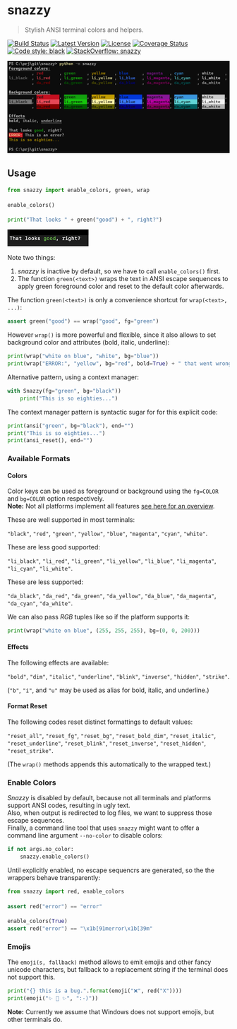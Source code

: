 # snazzy

> Stylish ANSI terminal colors and helpers.

[![Build Status](https://travis-ci.org/mar10/snazzy.svg?branch=master)](https://travis-ci.org/mar10/snazzy)
[![Latest Version](https://img.shields.io/pypi/v/snazzy.svg)](https://pypi.python.org/pypi/snazzy/)
[![License](https://img.shields.io/pypi/l/snazzy.svg)](https://github.com/mar10/snazzy/blob/master/LICENSE)
[![Coverage Status](https://coveralls.io/repos/github/mar10/snazzy/badge.svg?branch=master)](https://coveralls.io/github/mar10/snazzy?branch=master)
[![Code style: black](https://img.shields.io/badge/code%20style-black-000000.svg)](https://github.com/ambv/black)
[![StackOverflow: snazzy](https://img.shields.io/badge/StackOverflow-snazzy-blue.svg)](https://stackoverflow.com/questions/tagged/snazzy)

![demo run](https://github.com/mar10/snazzy/raw/master/tests/snazzy.png)

## Usage

```py
from snazzy import enable_colors, green, wrap

enable_colors()

print("That looks " + green("good") + ", right?")
```

![looks good](https://github.com/mar10/snazzy/raw/master/tests/that_looks_good.png)

Note two things:

1. *snazzy* is inactive by default, so we have to call `enable_colors()` first.
2. The function `green(<text>)` wraps the text in ANSI escape sequences to apply
   green foreground color and reset to the default color afterwards.

The function `green(<text>)` is only a convenience shortcut for `wrap(<text>, ...)`:

```py
assert green("good") == wrap("good", fg="green")
```

However `wrap()` is more powerful and flexible, since it also allows to set background
color and attributes (bold, italic, underline):

```py
print(wrap("white on blue", "white", bg="blue"))
print(wrap("ERROR:", "yellow", bg="red", bold=True) + " that went wrong.")
```

Alternative pattern, using a context manager:

```py
with Snazzy(fg="green", bg="black"))
    print("This is so eighties...")
```

The context manager pattern is syntactic sugar for for this explicit code:

```py
print(ansi("green", bg="black"), end="")
print("This is so eighties...")
print(ansi_reset(), end="")
```

### Available Formats

#### Colors

Color keys can be used as foreground or background using the `fg=COLOR` and
`bg=COLOR` option respectively.<br>
**Note:** Not all platforms implement all features
[see here for an overview](https://en.wikipedia.org/wiki/ANSI_escape_code#Colors).

These are well supported in most terminals:

`"black"`, `"red"`, `"green"`, `"yellow"`, `"blue"`, `"magenta"`, `"cyan"`, `"white"`.

These are less good supported:

`"li_black"`, `"li_red"`, `"li_green"`, `"li_yellow"`, `"li_blue"`, `"li_magenta"`,
`"li_cyan"`, `"li_white"`.

These are less supported:

`"da_black"`, `"da_red"`, `"da_green"`, `"da_yellow"`, `"da_blue"`, `"da_magenta"`,
`"da_cyan"`, `"da_white"`.

We can also pass *RGB* tuples like so if the platform supports it:
```py
print(wrap("white on blue", (255, 255, 255), bg=(0, 0, 200)))
```

#### Effects

The following effects are available:

`"bold"`, `"dim"`, `"italic"`, `"underline"`, `"blink"`, `"inverse"`, `"hidden"`,
`"strike"`.

(`"b"`, `"i"`, and `"u"` may be used as alias for bold, italic, and underline.)

#### Format Reset

The following codes reset distinct formattings to default values:

`"reset_all"`, `"reset_fg"`, `"reset_bg"`, `"reset_bold_dim"`, `"reset_italic"`,
`"reset_underline"`, `"reset_blink"`, `"reset_inverse"`, `"reset_hidden"`,
`"reset_strike"`.

(The `wrap()` methods appends this automatically to the wrapped text.)

### Enable Colors

*Snazzy* is disabled by default, because not all terminals and platforms support
ANSI codes, resulting in ugly text.<br>
Also, when output is redirected to log files, we want to suppress those escape
sequences.<br>
Finally, a command line tool that uses `snazzy` might want to offer a
command line argument `--no-color` to disable colors:

```py
if not args.no_color:
    snazzy.enable_colors()
```

Until explicitly enabled, no escape sequencrs are generated, so the the wrappers
behave transparently:

```py
from snazzy import red, enable_colors

assert red("error") == "error"

enable_colors(True)
assert red("error") == "\x1b[91merror\x1b[39m"
```

### Emojis

The `emoji(s, fallback)` method allows to emit emojis and other fancy unicode
characters, but fallback to a replacement string if the terminal does not
support this.

```py
print("{} this is a bug.".format(emoji("❌", red("X"))))
print(emoji("✨ 🍰 ✨", ":-)"))
```

**Note:** Currently we assume that Windows does not support emojis, but
other terminals do.
